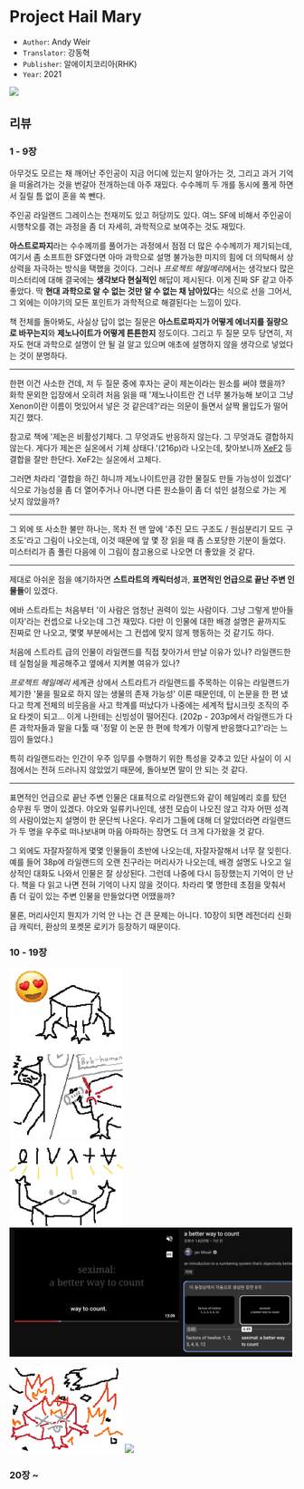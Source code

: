 # Project Hail Mary

- `Author`: Andy Weir
- `Translator`: 강동혁
- `Publisher`: 알에이치코리아(RHK)
- `Year`: 2021

<img src="https://github.com/user-attachments/assets/9af1a6e8-4ddd-4d43-bf52-cbde47d72c9a" width="200px">

## 리뷰

### 1 - 9장

아무것도 모르는 채 깨어난 주인공이 지금 어디에 있는지 알아가는 것, 그리고 과거 기억을 떠올려가는 것을 번갈아 전개하는데 아주 재밌다.
수수께끼 두 개를 동시에 풀게 하면서 질릴 틈 없이 혼을 쏙 뺀다.

주인공 라일랜드 그레이스는 천재끼도 있고 허당끼도 있다. 여느 SF에 비해서 주인공이 시행착오를 겪는 과정을 좀 더 자세히, 과학적으로 보여주는 것도 재밌다.

**아스트로파지**라는 수수께끼를 풀어가는 과정에서 점점 더 많은 수수께끼가 제기되는데,
여기서 좀 소프트한 SF였다면 아마 과학으로 설명 불가능한 미지의 힘에 더 의탁해서 상상력을 자극하는 방식을 택했을 것이다.
그러나 *프로젝트 헤일메리*에서는 생각보다 많은 미스터리에 대해 결국에는 **생각보다 현실적인** 해답이 제시된다.
이게 진짜 SF 같고 아주 좋았다.
딱 **현대 과학으로 알 수 없는 것만 알 수 없는 채 남아있다**는 식으로 선을 그어서, 그 외에는 이야기의 모든 포인트가 과학적으로 해결된다는 느낌이 있다.

책 전체를 돌아봐도, 사실상 답이 없는 질문은 **아스트로파지가 어떻게 에너지를 질량으로 바꾸는지**와 **제노나이트가 어떻게 튼튼한지** 정도이다.
그리고 두 질문 모두 당연히, 저자도 현대 과학으로 설명이 안 될 걸 알고 있으며 애초에 설명하지 않을 생각으로 넣었다는 것이 분명하다.

---

한편 이건 사소한 건데, 저 두 질문 중에 후자는 굳이 제논이라는 원소를 써야 했을까?
화학 문외한 입장에서 오히려 처음 읽을 때 '제노나이트란 건 너무 불가능해 보이고 그냥 Xenon이란 이름이 멋있어서 넣은 것 같은데?'라는 의문이 들면서 살짝 몰입도가 떨어지긴 했다.

참고로 책에 '제논은 비활성기체다. 그 무엇과도 반응하지 않는다. 그 무엇과도 결합하지 않는다. 게다가 제논은 실온에서 기체 상태다.'(216p)라 나오는데,
찾아보니까 [XeF2](https://en.wikipedia.org/wiki/Xenon_difluoride) 등 결합을 잘만 한단다. XeF2는 실온에서 고체다.

그러면 차라리 '결합을 하긴 하니까 제노나이트만큼 강한 물질도 만들 가능성이 있겠다' 식으로 가능성을 좀 더 열어주거나 아니면 다른 원소들이 좀 더 섞인 설정으로 가는 게 낫지 않았을까?

---

그 외에 또 사소한 불만 하나는, 목차 전 맨 앞에 '추진 모드 구조도 / 원심분리기 모드 구조도'라고 그림이 나오는데, 이것 때문에 앞 몇 장 읽을 때 좀 스포당한 기분이 들었다.
미스터리가 좀 풀린 다음에 이 그림이 참고용으로 나오면 더 좋았을 것 같다.

---

제대로 아쉬운 점을 얘기하자면 **스트라트의 캐릭터성**과, **표면적인 언급으로 끝난 주변 인물들**이 있겠다.

에바 스트라트는 처음부터 '이 사람은 엄청난 권력이 있는 사람이다. 그냥 그렇게 받아들이자'라는 컨셉으로 나오는데 그건 재밌다.
다만 이 인물에 대한 배경 설명은 끝까지도 진짜로 안 나오고, 몇몇 부분에서는 그 컨셉에 맞지 않게 행동하는 것 같기도 하다.

처음에 스트라트 급의 인물이 라일랜드를 직접 찾아가서 만날 이유가 있나?
라일랜드한테 실험실을 제공해주고 옆에서 지켜볼 여유가 있나?

*프로젝트 헤일메리* 세계관 상에서 스트라트가 라일랜드를 주목하는 이유는 라일랜드가 제기한 '물을 필요로 하지 않는 생물의 존재 가능성' 이론 때문인데,
이 논문을 한 편 냈다고 학계 전체의 비웃음을 사고 학계를 떠났다가 나중에는 세계적 탑시크릿 조직의 주요 타겟이 되고... 이게 나한테는 신빙성이 떨어진다.
(202p - 203p에서 라일랜드가 다른 과학자들과 말을 다툴 때 '정말 이 논문 한 편에 학계가 이렇게 반응했다고?'라는 느낌이 들었다.)

특히 라일랜드라는 인간이 우주 임무를 수행하기 위한 특성을 갖추고 있단 사실이 이 시점에서는 전혀 드러나지 않았었기 때문에, 돌아보면 말이 안 되는 것 같다.

---

표면적인 언급으로 끝난 주변 인물은 대표적으로 라일랜드와 같이 헤일메리 호를 탔던 승무원 두 명이 있겠다.
야오와 일류키나인데, 생전 모습이 나오진 않고 각자 어떤 성격의 사람이었는지 설명이 한 문단씩 나온다.
우리가 그들에 대해 더 알았더라면 라일랜드가 두 명을 우주로 떠나보내며 마음 아파하는 장면도 더 크게 다가왔을 것 같다.

그 외에도 자잘자잘하게 몇몇 인물들이 초반에 나오는데, 자잘자잘해서 너무 잘 잊힌다.
예를 들어 38p에 라일랜드의 오랜 친구라는 머리사가 나오는데, 배경 설명도 나오고 일상적인 대화도 나와서 인물은 잘 상상된다.
그런데 나중에 다시 등장했는지 기억이 안 난다. 책을 다 읽고 나면 전혀 기억이 나지 않을 것이다.
차라리 몇 명한테 초점을 맞춰서 좀 더 깊이 있는 주변 인물을 만들었다면 어땠을까?

물론, 머리사인지 뭔지가 기억 안 나는 건 큰 문제는 아니다.
10장이 되면 레전더리 신화급 캐릭터, 환상의 포켓몬 로키가 등장하기 때문이다.

### 10 - 19장

<img width="200" src="./img/Project_Hail_Mary_1.png">

<br>

<img width="200" src="./img/Project_Hail_Mary_2.png">

<br>

<img width="200" src="./img/Project_Hail_Mary_3.png">
<img width="500" src="./img/Project_Hail_Mary_3_1.png">

<br>
<br>

<img width="200" src="./img/Project_Hail_Mary_4.png">

<img width="200" src="https://media1.tenor.com/m/Bi5t9IXWlEkAAAAd/funny-sad-emoji-getting-disintegrated-into-dust.gif">

### 20장 ~
